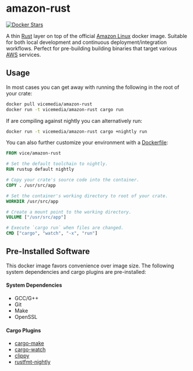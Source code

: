 # amazon-rust

[![Docker Stars](https://img.shields.io/docker/pulls/vice/amazon-rust.svg?style=flat-square)](https://github.com/VICEMedia/amazon-rust)

A thin [Rust](https://www.rust-lang.org/) layer on top of the official [Amazon Linux](https://hub.docker.com/_/amazonlinux/) docker image. Suitable for both local development and continuous deployment/integration workflows. Perfect for pre-building building binaries that target various [AWS](https://aws.amazon.com) services.

## Usage

In most cases you can get away with running the following in the root of your crate:

```sh
docker pull vicemedia/amazon-rust
docker run -t vicemedia/amazon-rust cargo run
```

If are compiling against nightly you can alternatively run:

```sh
docker run -t vicemedia/amazon-rust cargo +nightly run
```

You can also further customize your environment with a [Dockerfile](https://docs.docker.com/engine/reference/builder):

```Dockerfile
FROM vice/amazon-rust

# Set the default toolchain to nightly.
RUN rustup default nightly

# Copy your crate's source code into the container.
COPY . /usr/src/app

# Set the container's working directory to root of your crate.
WORKDIR /usr/src/app

# Create a mount point to the working directory.
VOLUME ["/usr/src/app"]

# Execute `cargo run` when files are changed.
CMD ["cargo", "watch", "-x", "run"]
```

## Pre-Installed Software

This docker image favors convenience over image size. The following system dependencies and cargo plugins are pre-installed:

#### System Dependencies

- GCC/G++
- Git
- Make
- OpenSSL

#### Cargo Plugins

- [cargo-make](https://crates.io/crates/cargo-make)
- [cargo-watch](https://crates.io/crates/cargo-watch)
- [clippy](https://crates.io/crates/clippy)
- [rustfmt-nightly](https://crates.io/crates/rustfmt-nightly)
